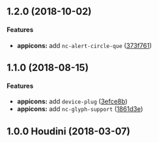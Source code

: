 <a name="1.2.0"></a>
## 1.2.0 (2018-10-02)

#### Features

- **appicons:** add `nc-alert-circle-que` ([373f761](https://github.com/datasapiens/ui-assets/commit/373f761))



<a name="1.1.0"></a>
## 1.1.0 (2018-08-15)

#### Features

- **appicons:** add `device-plug` ([3efce8b](https://github.com/datasapiens/ui-assets/commit/3efce8b))
- **appicons:** add `nc-glyph-support` ([1861d3e](https://github.com/datasapiens/ui-assets/commit/1861d3e))



<a name="1.0.0"></a>
## 1.0.0 Houdini (2018-03-07)



